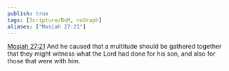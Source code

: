 ```yaml
---
publish: true
tags: [Scripture/BoM, noGraph]
aliases: ["Mosiah 27:21"]
---
```

[Mosiah 27:21](https://churchofjesuschrist.org/study/scriptures/bofm/mosiah/27?lang=eng&id=p21#p21) And he caused that a multitude should be gathered together that they might witness what the Lord had done for his son, and also for those that were with him.
